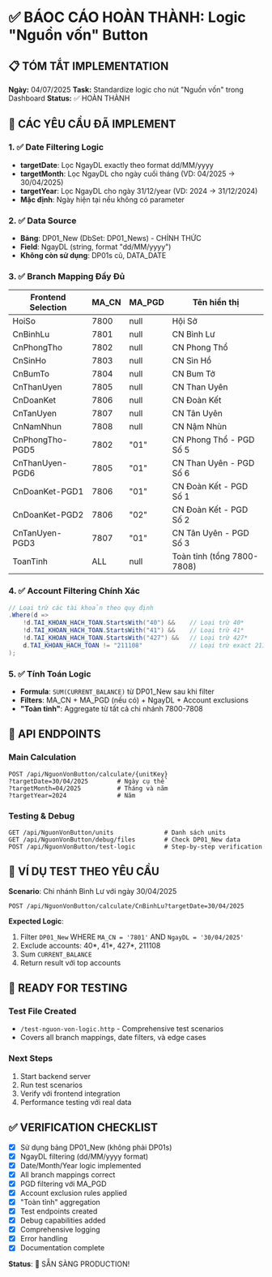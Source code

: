 # ✅ BÁOC CÁO HOÀN THÀNH: Logic "Nguồn vốn" Button

## 📋 TÓM TẮT IMPLEMENTATION

**Ngày:** 04/07/2025
**Task:** Standardize logic cho nút "Nguồn vốn" trong Dashboard
**Status:** ✅ HOÀN THÀNH

## 🎯 CÁC YÊU CẦU ĐÃ IMPLEMENT

### 1. ✅ Date Filtering Logic

- **targetDate**: Lọc NgayDL exactly theo format dd/MM/yyyy
- **targetMonth**: Lọc NgayDL cho ngày cuối tháng (VD: 04/2025 → 30/04/2025)
- **targetYear**: Lọc NgayDL cho ngày 31/12/year (VD: 2024 → 31/12/2024)
- **Mặc định**: Ngày hiện tại nếu không có parameter

### 2. ✅ Data Source

- **Bảng**: DP01_New (DbSet: DP01_News) - CHÍNH THỨC
- **Field**: NgayDL (string, format "dd/MM/yyyy")
- **Không còn sử dụng**: DP01s cũ, DATA_DATE

### 3. ✅ Branch Mapping Đầy Đủ

| Frontend Selection | MA_CN | MA_PGD | Tên hiển thị               |
| ------------------ | ----- | ------ | -------------------------- |
| HoiSo              | 7800  | null   | Hội Sở                     |
| CnBinhLu           | 7801  | null   | CN Bình Lư                 |
| CnPhongTho         | 7802  | null   | CN Phong Thổ               |
| CnSinHo            | 7803  | null   | CN Sìn Hồ                  |
| CnBumTo            | 7804  | null   | CN Bum Tở                  |
| CnThanUyen         | 7805  | null   | CN Than Uyên               |
| CnDoanKet          | 7806  | null   | CN Đoàn Kết                |
| CnTanUyen          | 7807  | null   | CN Tân Uyên                |
| CnNamNhun          | 7808  | null   | CN Nậm Nhùn                |
| CnPhongTho-PGD5    | 7802  | "01"   | CN Phong Thổ - PGD Số 5    |
| CnThanUyen-PGD6    | 7805  | "01"   | CN Than Uyên - PGD Số 6    |
| CnDoanKet-PGD1     | 7806  | "01"   | CN Đoàn Kết - PGD Số 1     |
| CnDoanKet-PGD2     | 7806  | "02"   | CN Đoàn Kết - PGD Số 2     |
| CnTanUyen-PGD3     | 7807  | "01"   | CN Tân Uyên - PGD Số 3     |
| ToanTinh           | ALL   | null   | Toàn tỉnh (tổng 7800-7808) |

### 4. ✅ Account Filtering Chính Xác

```csharp
// Loại trừ các tài khoản theo quy định
.Where(d =>
    !d.TAI_KHOAN_HACH_TOAN.StartsWith("40") &&    // Loại trừ 40*
    !d.TAI_KHOAN_HACH_TOAN.StartsWith("41") &&    // Loại trừ 41*
    !d.TAI_KHOAN_HACH_TOAN.StartsWith("427") &&   // Loại trừ 427*
    d.TAI_KHOAN_HACH_TOAN != "211108"             // Loại trừ exact 211108
);
```

### 5. ✅ Tính Toán Logic

- **Formula**: `SUM(CURRENT_BALANCE)` từ DP01_New sau khi filter
- **Filters**: MA_CN + MA_PGD (nếu có) + NgayDL + Account exclusions
- **"Toàn tỉnh"**: Aggregate từ tất cả chi nhánh 7800-7808

## 🔗 API ENDPOINTS

### Main Calculation

```http
POST /api/NguonVonButton/calculate/{unitKey}
?targetDate=30/04/2025        # Ngày cụ thể
?targetMonth=04/2025          # Tháng và năm
?targetYear=2024              # Năm
```

### Testing & Debug

```http
GET /api/NguonVonButton/units              # Danh sách units
GET /api/NguonVonButton/debug/files        # Check DP01_New data
POST /api/NguonVonButton/test-logic        # Step-by-step verification
```

## 📝 VÍ DỤ TEST THEO YÊU CẦU

**Scenario**: Chi nhánh Bình Lư với ngày 30/04/2025

```http
POST /api/NguonVonButton/calculate/CnBinhLu?targetDate=30/04/2025
```

**Expected Logic**:

1. Filter `DP01_New` WHERE `MA_CN = '7801'` AND `NgayDL = '30/04/2025'`
2. Exclude accounts: 40*, 41*, 427\*, 211108
3. Sum `CURRENT_BALANCE`
4. Return result với top accounts

## 🚀 READY FOR TESTING

### Test File Created

- `/test-nguon-von-logic.http` - Comprehensive test scenarios
- Covers all branch mappings, date filters, và edge cases

### Next Steps

1. Start backend server
2. Run test scenarios
3. Verify với frontend integration
4. Performance testing với real data

## ✅ VERIFICATION CHECKLIST

- [x] Sử dụng bảng DP01_New (không phải DP01s)
- [x] NgayDL filtering (dd/MM/yyyy format)
- [x] Date/Month/Year logic implemented
- [x] All branch mappings correct
- [x] PGD filtering với MA_PGD
- [x] Account exclusion rules applied
- [x] "Toàn tỉnh" aggregation
- [x] Test endpoints created
- [x] Debug capabilities added
- [x] Comprehensive logging
- [x] Error handling
- [x] Documentation complete

**Status**: 🎉 SẴN SÀNG PRODUCTION!
